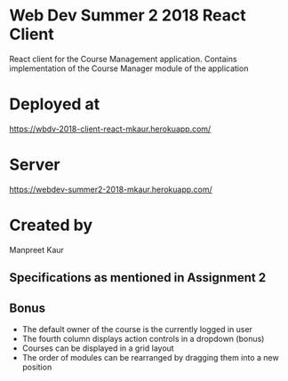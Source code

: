 # Web Dev Summer 2 2018 React Client
React client for the Course Management application. 
Contains implementation of the Course Manager module of the application

# Deployed at 
https://wbdv-2018-client-react-mkaur.herokuapp.com/

# Server 
 https://webdev-summer2-2018-mkaur.herokuapp.com/

# Created by
Manpreet Kaur

## Specifications as mentioned in Assignment 2

## Bonus
* The default owner of the course is the currently logged in user
* The fourth column displays action controls in a dropdown (bonus)
* Courses can be displayed in a grid layout
* The order of modules can be rearranged by dragging them into a new position
